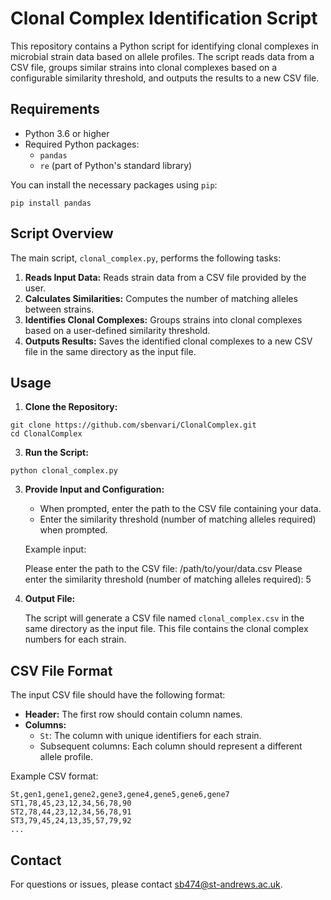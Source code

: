 # Clonal Complex Identification Script

This repository contains a Python script for identifying clonal complexes in microbial strain data based on allele profiles. The script reads data from a CSV file, groups similar strains into clonal complexes based on a configurable similarity threshold, and outputs the results to a new CSV file.

## Requirements

- Python 3.6 or higher
- Required Python packages:
  - `pandas`
  - `re` (part of Python's standard library)

You can install the necessary packages using `pip`:

```pip install pandas```

## Script Overview

The main script, `clonal_complex.py`, performs the following tasks:

1. **Reads Input Data:** Reads strain data from a CSV file provided by the user.
2. **Calculates Similarities:** Computes the number of matching alleles between strains.
3. **Identifies Clonal Complexes:** Groups strains into clonal complexes based on a user-defined similarity threshold.
4. **Outputs Results:** Saves the identified clonal complexes to a new CSV file in the same directory as the input file.

## Usage

1. **Clone the Repository:**

```
git clone https://github.com/sbenvari/ClonalComplex.git
cd ClonalComplex
```

3. **Run the Script:**

```
python clonal_complex.py
```
3. **Provide Input and Configuration:**

   - When prompted, enter the path to the CSV file containing your data.
   - Enter the similarity threshold (number of matching alleles required) when prompted.

   Example input:

   Please enter the path to the CSV file: /path/to/your/data.csv
   Please enter the similarity threshold (number of matching alleles required): 5

4. **Output File:**

   The script will generate a CSV file named `clonal_complex.csv` in the same directory as the input file. This file contains the clonal complex numbers for each strain.

## CSV File Format

The input CSV file should have the following format:

- **Header:** The first row should contain column names.
- **Columns:**
  - `St`: The column with unique identifiers for each strain.
  - Subsequent columns: Each column should represent a different allele profile.

Example CSV format:

```csv
St,gen1,gene1,gene2,gene3,gene4,gene5,gene6,gene7
ST1,78,45,23,12,34,56,78,90
ST2,78,44,23,12,34,56,78,91
ST3,79,45,24,13,35,57,79,92
...
```

## Contact

For questions or issues, please contact [sb474@st-andrews.ac.uk](mailto:sb474@st-andrews.ac.uk).

